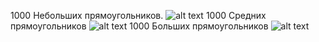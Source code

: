 1000 Небольших прямоугольников.
![alt text](https://github.com/vaseQ-NotAllow/tdd/blob/master/cs/TagsCloudVisualization/Img/smallPicture.png)
1000 Средних прямоугольников
![alt text](https://github.com/vaseQ-NotAllow/tdd/blob/master/cs/TagsCloudVisualization/Img/middlePicture.png)
1000 Больших прямоугольников
![alt text](https://github.com/vaseQ-NotAllow/tdd/blob/master/cs/TagsCloudVisualization/Img/largePicture.png)
